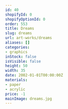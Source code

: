 ```yaml
---
id: 40
shopifyId: 0
shopifyOptionId: 0
order: 553
title: Dreams
slug: dreams
url: art-works/dreams
aliases: []
categories:
- graphics
inStock: false
isVisible: false
height: 50
width: 35
date: 2002-01-01T00:00:00Z
materials:
- paper
- acrylic
price: -1
mainImage: dreams.jpg
---
```

